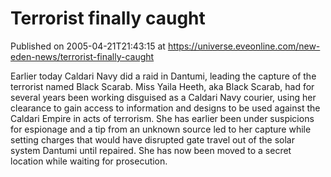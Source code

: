 # Terrorist finally caught
Published on 2005-04-21T21:43:15 at https://universe.eveonline.com/new-eden-news/terrorist-finally-caught

Earlier today Caldari Navy did a raid in Dantumi, leading the capture of the terrorist named Black Scarab. Miss Yaila Heeth, aka Black Scarab, had for several years been working disguised as a Caldari Navy courier, using her clearance to gain access to information and designs to be used against the Caldari Empire in acts of terrorism. She has earlier been under suspicions for espionage and a tip from an unknown source led to her capture while setting charges that would have disrupted gate travel out of the solar system Dantumi until repaired. She has now been moved to a secret location while waiting for prosecution.
